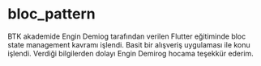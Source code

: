 # bloc_pattern

BTK akademide Engin Demiog tarafından verilen Flutter eğitiminde bloc state management kavramı işlendi. Basit bir alışveriş uygulaması ile konu işlendi. Verdiği bilgilerden dolayı Engin Demirog hocama teşekkür ederim.
